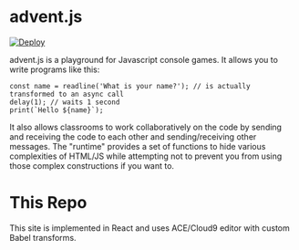 advent.js
=========

[![Deploy](https://www.herokucdn.com/deploy/button.png)](https://heroku.com/deploy?template=https://github.com/djMax/advent.js.git)

advent.js is a playground for Javascript console games. It allows you to write programs
like this:

```
const name = readline('What is your name?'); // is actually transformed to an async call
delay(1); // waits 1 second
print(`Hello ${name}`);
```

It also allows classrooms to work collaboratively on the code by sending and receiving the
code to each other and sending/receiving other messages. The "runtime" provides a set of functions to
hide various complexities of HTML/JS while attempting not to prevent you from using those complex
constructions if you want to.

This Repo
=========
This site is implemented in React and uses ACE/Cloud9 editor with custom Babel transforms.